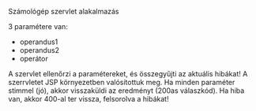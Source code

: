Számológép szervlet alakalmazás

3 paramétere van:
- operandus1
- operandus2
- operátor

A szervlet ellenőrzi a paramétereket, és összegyűjti az aktuális hibákat! A szerrvletet JSP környezetben valósítottuk meg.
Ha minden paraméter stimmel (jó), akkor visszaküldi az eredményt (200as válaszkód). Ha hiba van, akkor 400-al ter vissza, felsorolva a hibákat!



